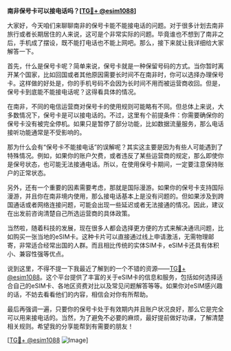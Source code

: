 **南非保号卡可以接电话吗？[[TG💪+ @esim1088](https://t.me/s/esim1088)]**

大家好，今天咱们来聊聊南非的保号卡能不能接电话的问题。对于很多计划去南非旅行或者长期居住的人来说，这可是个非常实际的问题。毕竟谁也不想到了南非之后，手机成了摆设，既不能打电话也不能上网吧。那么，接下来就让我详细给大家解答一下。

首先，什么是保号卡呢？简单来说，保号卡就是一种保留号码的方式。当你暂时离开某个国家，比如回国或者其他原因需要长时间不在南非时，你可以选择办理保号卡。这样做的好处是，你的手机号码不会因为长时间不用而被运营商收回。但是，保号卡到底能不能接电话呢？这得看具体的情况。

在南非，不同的电信运营商对保号卡的使用规则可能略有不同。但总体上来说，大多数情况下，保号卡是可以接电话的。不过，这里有个前提条件：你需要确保你的保号卡没有被完全停机。如果只是暂停了部分功能，比如数据流量服务，那么电话接听功能通常是不受影响的。

那为什么会有“保号卡不能接电话”的误解呢？其实这主要是因为有些人可能遇到了特殊情况。例如，如果你的账户欠费，或者违反了某些运营商的规定，那么即使你是保号状态，也可能无法接通电话。所以，在使用保号卡期间，一定要注意保持账户的正常状态。

另外，还有一个重要的因素需要考虑，那就是国际漫游。如果你的保号卡支持国际漫游，并且你在南非境内使用，那么接电话基本上是没有问题的。但如果涉及到跨国通话或者网络连接问题，可能会出现一些延迟或者无法接通的情况。因此，建议在出发前咨询清楚自己所选运营商的具体政策。

当然啦，随着科技的发展，现在很多人都会选择更方便的方式来解决通讯问题，比如购买一张当地的eSIM卡。这种卡片可以直接通过线上申请激活，无需物理邮寄，非常适合经常出国的人群。而且相比传统的实体SIM卡，eSIM卡还具有体积小、兼容性强等优点。

说到这里，不得不提一下我最近了解到的一个不错的资源——[TG💪+ @esim1088](https://t.me/s/esim1088)。这个平台提供了丰富的关于eSIM卡的信息和服务，包括如何选择适合自己的eSIM卡、各地区资费对比以及常见问题解答等等。如果你对eSIM感兴趣的话，不妨去看看他们的内容，相信会对你有所帮助。

最后再强调一遍，只要你的保号卡处于有效期内并且账户状况良好，那么它是完全可以用来接电话的。当然，为了避免不必要的麻烦，最好提前做好功课，了解清楚相关规则。希望我的分享能帮到有需要的朋友！

[[TG💪+ @esim1088](https://t.me/s/esim1088) ![Image](https://i.postimg.cc/4NQfJmqS/Snipaste-2025-05-13-00-14-12.png)]